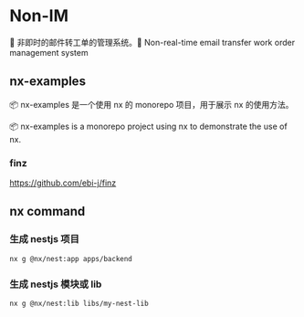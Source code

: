 # Non-IM

📧 非即时的邮件转工单的管理系统。📧 Non-real-time email transfer work order management system



## nx-examples

📦 nx-examples 是一个使用 nx 的 monorepo 项目，用于展示 nx 的使用方法。

📦 nx-examples is a monorepo project using nx to demonstrate the use of nx.

### finz

https://github.com/ebi-j/finz


## nx command

### 生成 nestjs 项目

```bash
nx g @nx/nest:app apps/backend
```

### 生成 nestjs 模块或 lib
    
```bash
nx g @nx/nest:lib libs/my-nest-lib
```
